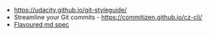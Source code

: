 * https://udacity.github.io/git-styleguide/
* Streamline your Git commits  - https://commitizen.github.io/cz-cli/
* [Flavoured md spec](https://github.com/blog/2333-a-formal-spec-for-github-flavored-markdown)
